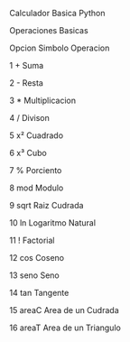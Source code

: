 Calculador Basica Python

Operaciones Basicas


Opcion Simbolo  Operacion

1       +        Suma

2       -        Resta

3       *        Multiplicacion

4       /        Divison

5       x²       Cuadrado

6       x³       Cubo

7       %        Porciento

8      mod       Modulo

9      sqrt      Raiz Cudrada

10      ln       Logaritmo Natural

11       !       Factorial

12      cos      Coseno

13      seno     Seno

14      tan      Tangente

15      areaC    Area de un Cudrada

16      areaT    Area de un Triangulo

